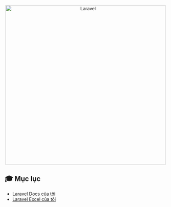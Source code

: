 <p align="center">
<img src="https://raw.githubusercontent.com/laravel/art/master/logo-lockup/5%20SVG/2%20CMYK/1%20Full%20Color/laravel-logolockup-cmyk-red.svg" width="500" alt="Laravel">
</p>

## 🎓 Mục lục
- [Laravel Docs của tôi](https://laravel.com/)
- [Laravel Excel của tôi](https://github.com/hieupd21/Laravel-Docs/blob/master/LARAVEL_EXCEL.md)